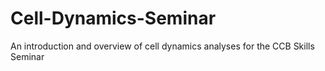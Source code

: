 # Cell-Dynamics-Seminar
An introduction and overview of cell dynamics analyses for the CCB Skills Seminar
